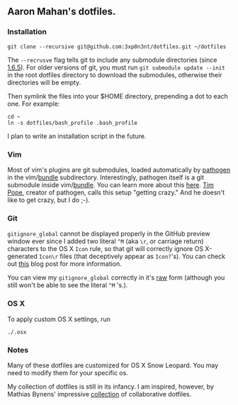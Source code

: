 ## Aaron Mahan's dotfiles.

### Installation

```
git clone --recursive git@github.com:3xp0n3nt/dotfiles.git ~/dotfiles
```

The ```--recrusve``` flag tells git to include any submodule directories (since [1.6.5](http://git-scm.com/docs/git-clone/1.6.5)).
For older versions of git, you must run ```git submodule update --init``` in the root dotfiles directory to download the submodules, otherwise their directories will be empty.

Then symlink the files into your $HOME directory, prepending a dot to each one. For example:

```
cd ~
ln -s dotfiles/bash_profile .bash_profile
```

I plan to write an installation script in the future.

### Vim

Most of vim's plugins are git submodules, loaded automatically by [pathogen](https://github.com/tpope/vim-pathogen) in the vim/[bundle](https://github.com/3xp0n3nt/dotfiles/tree/master/vim/bundle) subdirectory. Interestingly, pathogen itself is a git submodule inside vim/[bundle](https://github.com/3xp0n3nt/dotfiles/tree/master/vim/bundle). You can learn more about this [here](https://github.com/tpope/vim-pathogen/blob/master/README.markdown). [Tim Pope](http://tpo.pe), creator of pathogen, calls this setup "getting crazy." And he doesn't like to get crazy, but I do ;-).

### Git

```gitignore_global``` cannot be displayed properly in the GitHub preview window ever since I added two literal ```^M``` (aka ```\r```, or carriage return) characters to the OS X ```Icon```
rule, so that git will correctly ignore OS X-generated ```Icon\r``` files (that deceptively appear as
```Icon?```'s). You can check out [this](http://blog.bitfluent.com/post/173740409/ignoring-icon-in-gitignore) blog post for more
information.

You can view my ```gitignore_global``` correctly in it's [raw](https://raw.github.com/3xp0n3nt/dotfiles/master/git/gitignore_global) form (although you still won't be able to see the literal ```^M``` 's.).

### OS X

To apply custom OS X settings, run
```
./.osx
```

### Notes

Many of these dotfiles are customized for OS X Snow Leopard. You may need to modify them for your specific os.

My collection of dotfiles is still in its infancy. I am inspired, however, by
Mathias Bynens' impressive [collection](https://github.com/mathiasbynens/dotfiles) of collaborative dotfiles.
